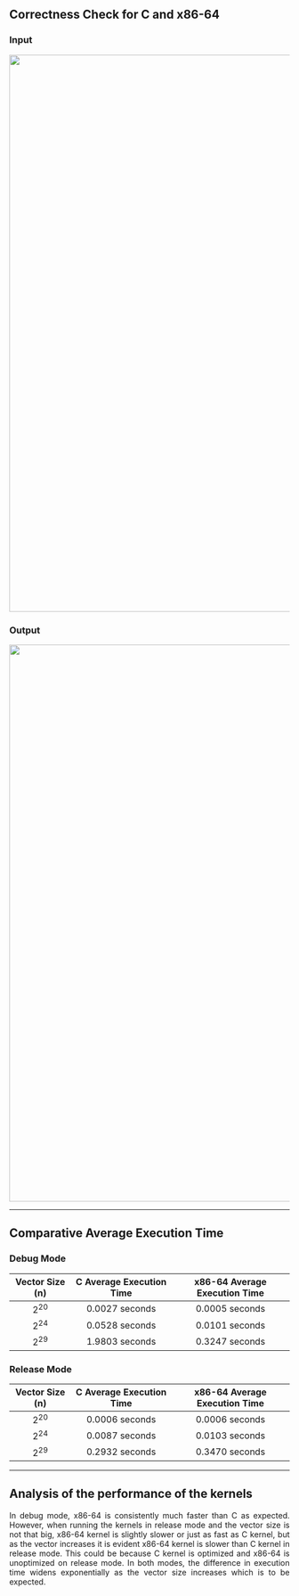 
## Correctness Check for C and x86-64
### Input
<img src="https://github.com/anoobis-bot/x86-64_C/assets/99565376/54c08f9d-52a5-4be6-971f-f662a3091c52" width="1000">

### Output
<img src="https://github.com/anoobis-bot/x86-64_C/assets/99565376/fff9e540-5c92-49a4-be88-a856f9fb2b88" width="1000">

***

## Comparative Average Execution Time 
### Debug Mode
| **Vector Size (n)** |  **C Average Execution Time**  | **x86-64 Average Execution Time** |
| :-----------------: |:------------------------------:| :-------------------------------: |
|    2<sup>20</sup>   |         0.0027 seconds         |           0.0005 seconds          |
|    2<sup>24</sup>   |         0.0528 seconds         |           0.0101 seconds          |
|    2<sup>29</sup>   |         1.9803 seconds         |           0.3247 seconds          |



### Release Mode
| **Vector Size (n)** |  **C Average Execution Time**  | **x86-64 Average Execution Time** |
| :-----------------: |:------------------------------:| :-------------------------------: |
|    2<sup>20</sup>   |         0.0006 seconds         |           0.0006 seconds          |
|    2<sup>24</sup>   |         0.0087 seconds         |           0.0103 seconds          |
|    2<sup>29</sup>   |         0.2932 seconds         |           0.3470 seconds          |

***

## Analysis of the performance of the kernels
<p align="justify"> In debug mode, x86-64 is consistently much faster than C as expected. However, when running the kernels in release mode and the vector size is not that big, x86-64 kernel is slightly slower or just as fast as C kernel, but as the vector increases it is evident x86-64 kernel is slower than C kernel in release mode. This could be because C kernel is optimized and x86-64 is unoptimized on release mode. In both modes, the difference in execution time widens exponentially as the vector size increases which is to be expected. </p>
